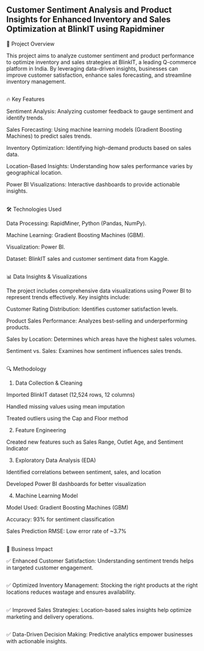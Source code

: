 ## Customer Sentiment Analysis and Product Insights for Enhanced Inventory and Sales Optimization at BlinkIT using Rapidminer

📌 Project Overview

This project aims to analyze customer sentiment and product performance to optimize inventory and sales strategies at BlinkIT, a leading Q-commerce platform in India. By leveraging data-driven insights, businesses can improve customer satisfaction, enhance sales forecasting, and streamline inventory management.
##

🔥 Key Features

Sentiment Analysis: Analyzing customer feedback to gauge sentiment and identify trends.

Sales Forecasting: Using machine learning models (Gradient Boosting Machines) to predict sales trends.

Inventory Optimization: Identifying high-demand products based on sales data.

Location-Based Insights: Understanding how sales performance varies by geographical location.

Power BI Visualizations: Interactive dashboards to provide actionable insights.
##
🛠️ Technologies Used

Data Processing: RapidMiner, Python (Pandas, NumPy).

Machine Learning: Gradient Boosting Machines (GBM).

Visualization: Power BI.

Dataset: BlinkIT sales and customer sentiment data from Kaggle.

##
📊 Data Insights & Visualizations

The project includes comprehensive data visualizations using Power BI to represent trends effectively. Key insights include:

Customer Rating Distribution: Identifies customer satisfaction levels.

Product Sales Performance: Analyzes best-selling and underperforming products.

Sales by Location: Determines which areas have the highest sales volumes.

Sentiment vs. Sales: Examines how sentiment influences sales trends.

##
🔍 Methodology

1. Data Collection & Cleaning

Imported BlinkIT dataset (12,524 rows, 12 columns)

Handled missing values using mean imputation

Treated outliers using the Cap and Floor method

2. Feature Engineering

Created new features such as Sales Range, Outlet Age, and Sentiment Indicator

3. Exploratory Data Analysis (EDA)

Identified correlations between sentiment, sales, and location

Developed Power BI dashboards for better visualization

4. Machine Learning Model

Model Used: Gradient Boosting Machines (GBM)

Accuracy: 93% for sentiment classification

Sales Prediction RMSE: Low error rate of ~3.7%
##
🎯 Business Impact

✅ Enhanced Customer Satisfaction: Understanding sentiment trends helps in targeted customer engagement.
##
✅ Optimized Inventory Management: Stocking the right products at the right locations reduces wastage and ensures 
availability.
##
✅ Improved Sales Strategies: Location-based sales insights help optimize marketing and delivery operations.
##
✅ Data-Driven Decision Making: Predictive analytics empower businesses with actionable insights.
